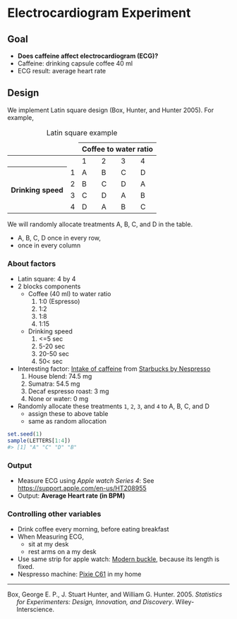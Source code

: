 
# Electrocardiogram Experiment

## Goal

-   **Does caffeine affect electrocardiogram (ECG)?**
-   Caffeine: drinking capsule coffee 40 ml
-   ECG result: average heart rate

## Design

We implement Latin square design (Box, Hunter, and Hunter 2005). For
example,

<table>
<caption>
Latin square example
</caption>
<thead>
<tr>
<td colspan="2">
</td>
<th colspan="5">
Coffee to water ratio
</th>
</tr>
</thead>
<tbody>
<tr>
<td colspan="2">
</td>
<td>
1
</td>
<td>
2
</td>
<td>
3
</td>
<td>
4
</td>
</tr>
<tr>
<th rowspan="4">
Drinking speed
</th>
<td>
1
</td>
<td>
A
</td>
<td>
B
</td>
<td>
C
</td>
<td>
D
</td>
</tr>
<tr>
<td>
2
</td>
<td>
B
</td>
<td>
C
</td>
<td>
D
</td>
<td>
A
</td>
</tr>
<tr>
<td>
3
</td>
<td>
C
</td>
<td>
D
</td>
<td>
A
</td>
<td>
B
</td>
</tr>
<tr>
<td>
4
</td>
<td>
D
</td>
<td>
A
</td>
<td>
B
</td>
<td>
C
</td>
</tr>
</tbody>
</table>

We will randomly allocate treatments A, B, C, and D in the table.

-   A, B, C, D once in every row,
-   once in every column

### About factors

-   Latin square: 4 by 4
-   2 blocks components
    -   Coffee (40 ml) to water ratio
        1.  1:0 (Espresso)
        2.  1:2
        3.  1:8
        4.  1:15
    -   Drinking speed
        1.  &lt;=5 sec
        2.  5-20 sec
        3.  20-50 sec
        4.  50&lt; sec
-   Interesting factor: [Intake of
    caffeine](https://www.reddit.com/r/nespresso/comments/id31r5/i_recieved_the_caffiene_content_numbers_for/)
    from [Starbucks by
    Nespresso](https://athome.starbucks.com/coffees-by-format/nespresso-original/)
    1.  House blend: 74.5 mg
    2.  Sumatra: 54.5 mg
    3.  Decaf espresso roast: 3 mg
    4.  None or water: 0 mg
-   Randomly allocate these treatments `1`, `2`, `3`, and `4` to A, B,
    C, and D
    -   assign these to above table
    -   same as random allocation

``` r
set.seed(1)
sample(LETTERS[1:4])
#> [1] "A" "C" "D" "B"
```

### Output

-   Measure ECG using *Apple watch Series 4*: See
    <https://support.apple.com/en-us/HT208955>
-   Output: **Average Heart rate (in BPM)**

### Controlling other variables

-   Drink coffee every morning, before eating breakfast
-   When Measuring ECG,
    -   sit at my desk
    -   rest arms on a my desk
-   Use same strip for apple watch: [Modern
    buckle](https://www.apple.com/shop/product/MY662AM/A/40mm-scarlet-modern-buckle-small?fnode=a752f02930ae068b20b0bd9682d5cc42653383b01f5d691eb1ced059ce28de220bacf6009213e93e9c00295f48285a7ed49f95a0721d433ea8c006ff7772eb3d0f0dab89c6c9538ff9063124f30717a6),
    because its length is fixed.
-   Nespresso machine: [Pixie
    C61](https://www.nespresso.com/kr/en/order/machines/original/pixie-electric-red-coffee-machine)
    in my home

------------------------------------------------------------------------

<div id="refs" class="references csl-bib-body hanging-indent">

<div id="ref-Box:2005ug" class="csl-entry">

Box, George E. P., J. Stuart Hunter, and William G. Hunter. 2005.
*Statistics for Experimenters: Design, Innovation, and Discovery*.
Wiley-Interscience.

</div>

</div>
